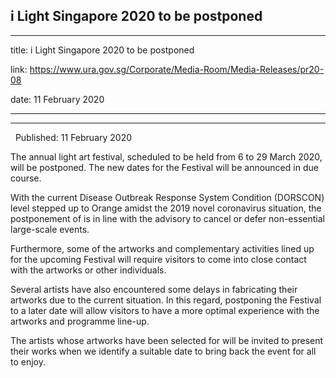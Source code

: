## i Light Singapore 2020 to be postponed
---
title: i Light Singapore 2020 to be postponed

link: https://www.ura.gov.sg/Corporate/Media-Room/Media-Releases/pr20-08

date: 11 February 2020

---

--------------------------------------

  Published: 11 February 2020

The annual  light art festival, scheduled to be held from 6 to 29 March 2020, will be postponed. The new dates for the Festival will be announced in due course.

With the current Disease Outbreak Response System Condition (DORSCON) level stepped up to Orange amidst the 2019 novel coronavirus situation, the postponement of  is in line with the advisory to cancel or defer non-essential large-scale events.

Furthermore, some of the artworks and complementary activities lined up for the upcoming Festival will require visitors to come into close contact with the artworks or other individuals.

Several artists have also encountered some delays in fabricating their artworks due to the current situation. In this regard, postponing the Festival to a later date will allow visitors to have a more optimal experience with the artworks and programme line-up.

The artists whose artworks have been selected for  will be invited to present their works when we identify a suitable date to bring back the event for all to enjoy.